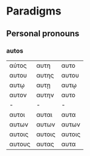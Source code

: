 # Paradigms

## Personal pronouns

### autos

|       |      |      |
| :--- | :--- | :--- |
| αύτος | αυτη | αυτο |
| αυτου | αυτης | αυτου |
| αυτῳ | αυτῃ | αυτῳ |
| αυτον | αυτην | αυτο |
|     -   |   -    |   -   |
| αυτοι | αυται | αυτα |
| αυτων | αυτων | αυτων |
| αυτοις | αυτοις | αυτοις |
| αυτους | αυτας | αυτα |